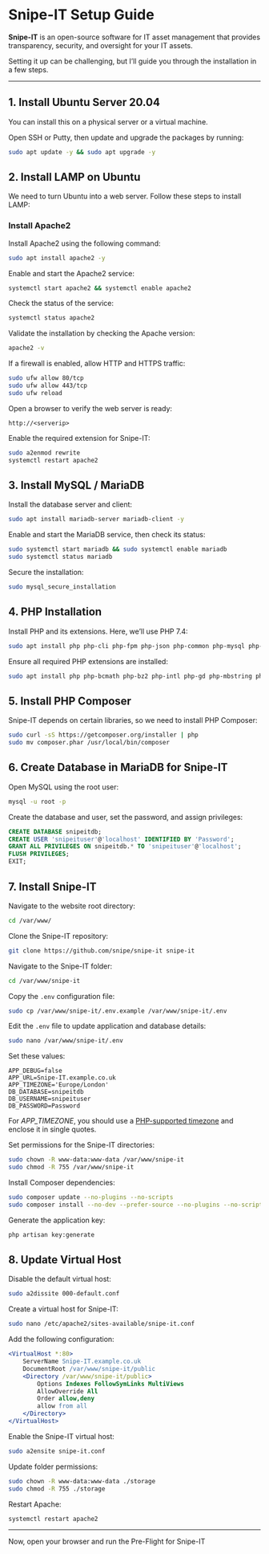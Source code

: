 # Snipe-IT Setup Guide

**Snipe-IT** is an open-source software for IT asset management that provides transparency, security, and oversight for your IT assets.

Setting it up can be challenging, but I’ll guide you through the installation in a few steps.

---

## 1. Install Ubuntu Server 20.04
You can install this on a physical server or a virtual machine.

Open SSH or Putty, then update and upgrade the packages by running:

```bash
sudo apt update -y && sudo apt upgrade -y
```

## 2. Install LAMP on Ubuntu
We need to turn Ubuntu into a web server. Follow these steps to install LAMP:

### Install Apache2
Install Apache2 using the following command:

```bash
sudo apt install apache2 -y
```

Enable and start the Apache2 service:

```bash
systemctl start apache2 && systemctl enable apache2
```

Check the status of the service:

```bash
systemctl status apache2
```

Validate the installation by checking the Apache version:

```bash
apache2 -v
```

If a firewall is enabled, allow HTTP and HTTPS traffic:

```bash
sudo ufw allow 80/tcp
sudo ufw allow 443/tcp
sudo ufw reload
```

Open a browser to verify the web server is ready:

```
http://<serverip>
```

Enable the required extension for Snipe-IT:

```bash
sudo a2enmod rewrite
systemctl restart apache2
```

## 3. Install MySQL / MariaDB
Install the database server and client:

```bash
sudo apt install mariadb-server mariadb-client -y
```

Enable and start the MariaDB service, then check its status:

```bash
sudo systemctl start mariadb && sudo systemctl enable mariadb
sudo systemctl status mariadb
```

Secure the installation:

```bash
sudo mysql_secure_installation
```

## 4. PHP Installation
Install PHP and its extensions. Here, we’ll use PHP 7.4:

```bash
sudo apt install php php-cli php-fpm php-json php-common php-mysql php-zip php-gd php-mbstring php-curl php-xml php-pear php-bcmath -y
```

Ensure all required PHP extensions are installed:

```bash
sudo apt install php php-bcmath php-bz2 php-intl php-gd php-mbstring php-mysql php-zip php-opcache php-pdo php-calendar php-ctype php-exif php-ffi php-fileinfo php-ftp php-iconv php-intl php-json php-mysqli php-phar php-posix php-readline php-shmop php-sockets php-sysvmsg php-sysvsem php-sysvshm php-tokenizer php-curl php-ldap -y
```

## 5. Install PHP Composer
Snipe-IT depends on certain libraries, so we need to install PHP Composer:

```bash
sudo curl -sS https://getcomposer.org/installer | php
sudo mv composer.phar /usr/local/bin/composer
```

## 6. Create Database in MariaDB for Snipe-IT
Open MySQL using the root user:

```bash
mysql -u root -p
```

Create the database and user, set the password, and assign privileges:

```sql
CREATE DATABASE snipeitdb;
CREATE USER 'snipeituser'@'localhost' IDENTIFIED BY 'Password';
GRANT ALL PRIVILEGES ON snipeitdb.* TO 'snipeituser'@'localhost';
FLUSH PRIVILEGES;
EXIT;
```

## 7. Install Snipe-IT
Navigate to the website root directory:

```bash
cd /var/www/
```

Clone the Snipe-IT repository:

```bash
git clone https://github.com/snipe/snipe-it snipe-it
```

Navigate to the Snipe-IT folder:

```bash
cd /var/www/snipe-it
```

Copy the `.env` configuration file:

```bash
sudo cp /var/www/snipe-it/.env.example /var/www/snipe-it/.env
```

Edit the `.env` file to update application and database details:

```bash
sudo nano /var/www/snipe-it/.env
```

Set these values:

```env
APP_DEBUG=false
APP_URL=Snipe-IT.example.co.uk
APP_TIMEZONE='Europe/London'
DB_DATABASE=snipeitdb
DB_USERNAME=snipeituser
DB_PASSWORD=Password
```
For *APP_TIMEZONE*, you should use a [PHP-supported timezone](https://www.php.net/manual/en/timezones.php) and enclose it in single quotes.

Set permissions for the Snipe-IT directories:

```bash
sudo chown -R www-data:www-data /var/www/snipe-it
sudo chmod -R 755 /var/www/snipe-it
```

Install Composer dependencies:

```bash
sudo composer update --no-plugins --no-scripts
sudo composer install --no-dev --prefer-source --no-plugins --no-scripts
```

Generate the application key:

```bash
php artisan key:generate
```

## 8. Update Virtual Host
Disable the default virtual host:

```bash
sudo a2dissite 000-default.conf
```

Create a virtual host for Snipe-IT:

```bash
sudo nano /etc/apache2/sites-available/snipe-it.conf
```

Add the following configuration:

```apache
<VirtualHost *:80>
    ServerName Snipe-IT.example.co.uk
    DocumentRoot /var/www/snipe-it/public
    <Directory /var/www/snipe-it/public>
        Options Indexes FollowSymLinks MultiViews
        AllowOverride All
        Order allow,deny
        allow from all
    </Directory>
</VirtualHost>
```

Enable the Snipe-IT virtual host:

```bash
sudo a2ensite snipe-it.conf
```

Update folder permissions:

```bash
sudo chown -R www-data:www-data ./storage
sudo chmod -R 755 ./storage
```

Restart Apache:

```bash
systemctl restart apache2
```

---

Now, open your browser and run the Pre-Flight for Snipe-IT
